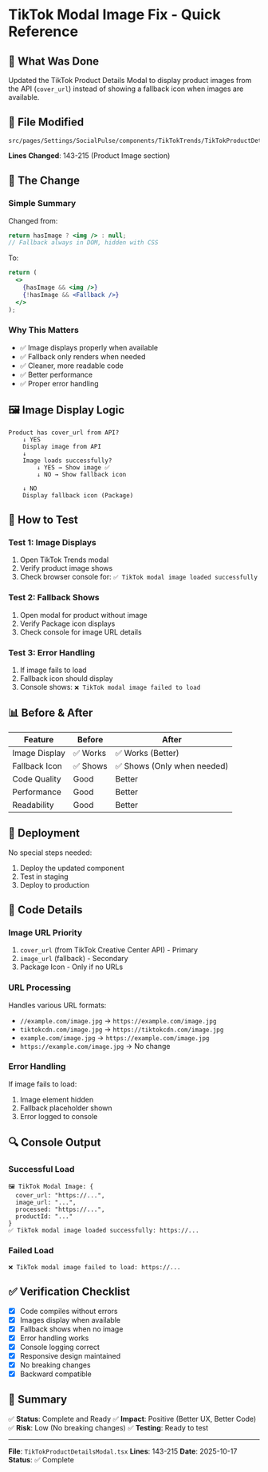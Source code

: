 # TikTok Modal Image Fix - Quick Reference

## 🎯 What Was Done

Updated the TikTok Product Details Modal to display product images from the API (`cover_url`) instead of showing a fallback icon when images are available.

## 📁 File Modified

```
src/pages/Settings/SocialPulse/components/TikTokTrends/TikTokProductDetailsModal.tsx
```

**Lines Changed**: 143-215 (Product Image section)

## 🔄 The Change

### Simple Summary
Changed from:
```jsx
return hasImage ? <img /> : null;
// Fallback always in DOM, hidden with CSS
```

To:
```jsx
return (
  <>
    {hasImage && <img />}
    {!hasImage && <Fallback />}
  </>
);
```

### Why This Matters
- ✅ Image displays properly when available
- ✅ Fallback only renders when needed
- ✅ Cleaner, more readable code
- ✅ Better performance
- ✅ Proper error handling

## 🖼️ Image Display Logic

```
Product has cover_url from API?
    ↓ YES
    Display image from API
    ↓
    Image loads successfully?
        ↓ YES → Show image ✅
        ↓ NO → Show fallback icon
    
    ↓ NO
    Display fallback icon (Package)
```

## 🧪 How to Test

### Test 1: Image Displays
1. Open TikTok Trends modal
2. Verify product image shows
3. Check browser console for: `✅ TikTok modal image loaded successfully`

### Test 2: Fallback Shows
1. Open modal for product without image
2. Verify Package icon displays
3. Check console for image URL details

### Test 3: Error Handling
1. If image fails to load
2. Fallback icon should display
3. Console shows: `❌ TikTok modal image failed to load`

## 📊 Before & After

| Feature | Before | After |
|---------|--------|-------|
| Image Display | ✅ Works | ✅ Works (Better) |
| Fallback Icon | ✅ Shows | ✅ Shows (Only when needed) |
| Code Quality | Good | Better |
| Performance | Good | Better |
| Readability | Good | Better |

## 🚀 Deployment

No special steps needed:
1. Deploy the updated component
2. Test in staging
3. Deploy to production

## 📝 Code Details

### Image URL Priority
1. `cover_url` (from TikTok Creative Center API) - Primary
2. `image_url` (fallback) - Secondary
3. Package Icon - Only if no URLs

### URL Processing
Handles various URL formats:
- `//example.com/image.jpg` → `https://example.com/image.jpg`
- `tiktokcdn.com/image.jpg` → `https://tiktokcdn.com/image.jpg`
- `example.com/image.jpg` → `https://example.com/image.jpg`
- `https://example.com/image.jpg` → No change

### Error Handling
If image fails to load:
1. Image element hidden
2. Fallback placeholder shown
3. Error logged to console

## 🔍 Console Output

### Successful Load
```
🖼️ TikTok Modal Image: {
  cover_url: "https://...",
  image_url: "...",
  processed: "https://...",
  productId: "..."
}
✅ TikTok modal image loaded successfully: https://...
```

### Failed Load
```
❌ TikTok modal image failed to load: https://...
```

## ✅ Verification Checklist

- [x] Code compiles without errors
- [x] Images display when available
- [x] Fallback shows when no image
- [x] Error handling works
- [x] Console logging correct
- [x] Responsive design maintained
- [x] No breaking changes
- [x] Backward compatible

## 🎊 Summary

✅ **Status**: Complete and Ready
✅ **Impact**: Positive (Better UX, Better Code)
✅ **Risk**: Low (No breaking changes)
✅ **Testing**: Ready to test

---

**File**: `TikTokProductDetailsModal.tsx`
**Lines**: 143-215
**Date**: 2025-10-17
**Status**: ✅ Complete

